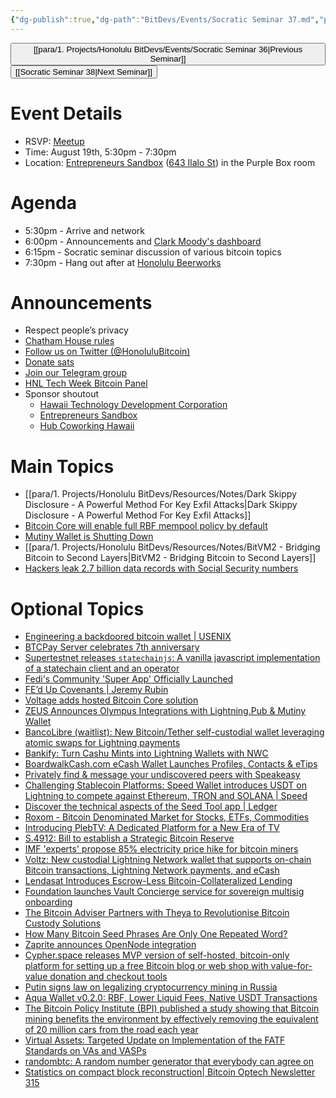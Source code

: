 ```yaml
---
{"dg-publish":true,"dg-path":"BitDevs/Events/Socratic Seminar 37.md","permalink":"/bit-devs/events/socratic-seminar-37/","title":"Socratic Seminar 37","tags":["bitdevs","bitcoin","resource","socratic-37"],"noteIcon":"3","created":"2024-08-03T11:17:58.394-10:00","updated":"2024-08-17T14:45:43.386-10:00"}
---
```




<button class="obsidian-button previous-seminar">[[para/1. Projects/Honolulu BitDevs/Events/Socratic Seminar 36\|Previous Seminar]]</button> <button class="obsidian-button next-seminar">[[Socratic Seminar 38\|Next Seminar]]</button>

# Event Details

- RSVP: [Meetup](https://www.meetup.com/honolulu-bitdevs/events/302619904)
- Time: August 19th, 5:30pm - 7:30pm
- Location: [Entrepreneurs Sandbox](https://sandboxhawaii.org/) ([643 Ilalo St](https://goo.gl/maps/3Zj38htV13iUn4dcA)) in the Purple Box room

# Agenda

- 5:30pm - Arrive and network  
- 6:00pm - Announcements and [Clark Moody's dashboard](https://bitcoin.clarkmoody.com/dashboard/)
- 6:15pm - Socratic seminar discussion of various bitcoin topics
- 7:30pm - Hang out after at [Honolulu Beerworks](https://www.honolulubeerworks.com/)

# Announcements

- Respect people’s privacy
- [Chatham House rules](https://www.chathamhouse.org/about-us/chatham-house-rule)
- [Follow us on Twitter (@HonoluluBitcoin)](https://twitter.com/HonoluluBitcoin)
- [Donate sats](https://checkout.opennode.com/p/5dea6b7a-d33c-4fda-b54c-98f092814c7d)
- [Join our Telegram group](https://t.me/+Ho8M3ZAFmC5mY2Mx)
- [HNL Tech Week Bitcoin Panel](https://lu.ma/4p1dbugp)
- Sponsor shoutout
	- [Hawaii Technology Development Corporation](https://www.htdc.org/about/)
	- [Entrepreneurs Sandbox](https://sandboxhawaii.org/)
	- [Hub Coworking Hawaii](https://hubcoworkinghi.com/)

# Main Topics

- [[para/1. Projects/Honolulu BitDevs/Resources/Notes/Dark Skippy Disclosure - A Powerful Method For Key Exfil Attacks\|Dark Skippy Disclosure - A Powerful Method For Key Exfil Attacks]]
- [Bitcoin Core will enable full RBF mempool policy by default](https://github.com/bitcoin/bitcoin/pull/30493) 
- [Mutiny Wallet is Shutting Down](https://blog.mutinywallet.com/mutiny-wallet-is-shutting-down/)
- [[para/1. Projects/Honolulu BitDevs/Resources/Notes/BitVM2 - Bridging Bitcoin to Second Layers\|BitVM2 - Bridging Bitcoin to Second Layers]]
- [Hackers leak 2.7 billion data records with Social Security numbers](https://www.bleepingcomputer.com/news/security/hackers-leak-27-billion-data-records-with-social-security-numbers/)

# Optional Topics

- [Engineering a backdoored bitcoin wallet | USENIX](https://www.usenix.org/conference/woot24/presentation/scott)
- [BTCPay Server celebrates 7th anniversary](https://primal.net/e/note1kdrrlths96t4mrrdxgwec50cld25j5u56x5cpvw49xvf6zacwf2s7vjex0)
- [Supertestnet releases `statechainjs`: A vanilla javascript implementation of a statechain client and an operator](https://github.com/supertestnet/statechainjs)
- [Fedi's Community 'Super App' Officially Launched](https://www.nobsbitcoin.com/fedi-app-v1-18/) 
- [FE’d Up Covenants | Jeremy Rubin](https://rubin.io/public/pdfs/fedcov.pdf)
- [Voltage adds hosted Bitcoin Core solution](https://www.voltage.cloud/blog/streamline-your-bitcoin-development-introducing-voltages-bitcoin-core-solution)
- [ZEUS Announces Olympus Integrations with Lightning.Pub & Mutiny Wallet](https://www.nobsbitcoin.com/zeus-announces-olympus-integrations-into-lightning-pub-mutiny-wallet/)
- [BancoLibre (waitlist): New Bitcoin/Tether self-custodial wallet leveraging atomic swaps for Lightning payments](https://bancolibre.com/) 
- [Bankify: Turn Cashu Mints into Lightning Wallets with NWC](https://www.nobsbitcoin.com/introducing-bankify/)
- [BoardwalkCash.com eCash Wallet Launches Profiles, Contacts & eTips](https://stacker.news/items/629881)
- [Privately find & message your undiscovered peers with Speakeasy](https://www.tonk.xyz/posts/speakeasy)
- [Challenging Stablecoin Platforms: Speed Wallet introduces USDT on Lightning to compete against Ethereum, TRON and SOLANA | Speed](https://www.tryspeed.com/blog/speed-wallet-introduces-usdt-on-lightning/)
- [Discover the technical aspects of the Seed Tool app | Ledger](https://www.ledger.com/blog/seed-tool-app) 
- [Roxom - Bitcoin Denominated Market for Stocks, ETFs, Commodities](https://roxom.com/)
- [Introducing PlebTV: A Dedicated Platform for a New Era of TV](https://www.pleblab.dev/blog-detail/pleblab-launches-plebtv-a-dedicated-platform-for-a-new-era-of-tv)
- [S.4912: Bill to establish a Strategic Bitcoin Reserve](https://www.congress.gov/bill/118th-congress/senate-bill/4912?q=%7B%22search%22:%22S4912%22%7D&s=2&r=1)
- [IMF 'experts' propose 85% electricity price hike for bitcoin miners](https://www.imf.org/en/Blogs/Articles/2024/08/15/carbon-emissions-from-ai-and-crypto-are-surging-and-tax-policy-can-help)
- [Voltz: New custodial Lightning Network wallet that supports on-chain Bitcoin transactions, Lightning Network payments, and eCash](https://www.lnvoltz.xyz/)
- [Lendasat Introduces Escrow-Less Bitcoin-Collateralized Lending](https://stacker.news/items/648140)
- [Foundation launches Vault Concierge service for sovereign multisig onboarding](https://foundation.xyz/vault-concierge/)
- [The Bitcoin Adviser Partners with Theya to Revolutionise Bitcoin Custody Solutions](https://content.thebitcoinadviser.com/blog/theya-and-the-bitcoin-adviser)
- [How Many Bitcoin Seed Phrases Are Only One Repeated Word?](https://blog.lopp.net/how-many-bitcoin-seed-phrases-are-only-one-repeated-word/)
- [Zaprite announces OpenNode integration](https://blog.zaprite.com/how-to-connect-an-opennode-account/)
- [Cypher.space releases MVP version of self-hosted, bitcoin-only platform for setting up a free Bitcoin blog or web shop with value-for-value donation and checkout tools](https://cypher.space/note/5fbc185a7560808a2ebe6ac10f2e42e1a1accb3fb89633c9fc77e00da7cbe295)
- [Putin signs law on legalizing cryptocurrency mining in Russia](https://tass.com/economy/1826725)
- [Aqua Wallet v0.2.0: RBF, Lower Liquid Fees, Native USDT Transactions](https://www.nobsbitcoin.com/aqua-wallet-v0-2-0/)
- [The Bitcoin Policy Institute (BPI) published a study showing that Bitcoin mining benefits the environment by effectively removing the equivalent of 20 million cars from the road each year](https://cdn.prod.website-files.com/627aa615676bdd1d47ec97d4/66a02960ca5d7628f2080909_BPI%202024%20Margot%20Policy%20Report.pdf)
- [Virtual Assets: Targeted Update on Implementation of the FATF Standards on VAs and VASPs](https://www.fatf-gafi.org/en/publications/Fatfrecommendations/targeted-update-virtual-assets-vasps-2024.html)
- [randombtc: A random number generator that everybody can agree on](https://github.com/callebtc/randombtc)
- [Statistics on compact block reconstruction| Bitcoin Optech Newsletter 315](https://bitcoinops.org/en/newsletters/2024/08/09/#statistics-on-compact-block-reconstruction)

